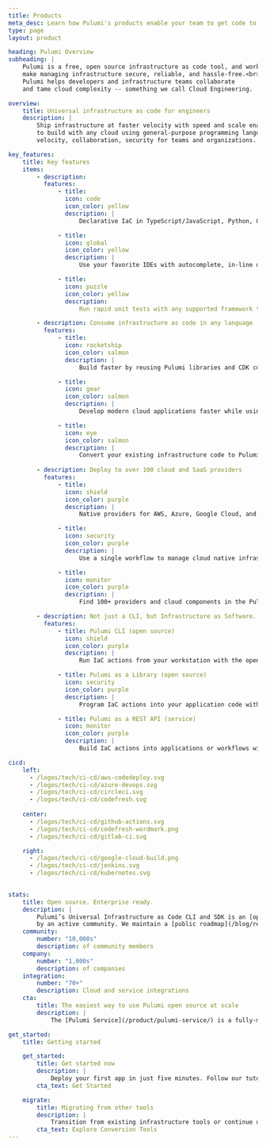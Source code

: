 ```yaml
---
title: Products
meta_desc: Learn how Pulumi's products enable your team to get code to any cloud productively, securely, and reliably, using your favorite languages.
type: page
layout: product

heading: Pulumi Overview
subheading: |
    Pulumi is a free, open source infrastructure as code tool, and works best with the Pulumi Service to
    make managing infrastructure secure, reliable, and hassle-free.<br><br>
    Pulumi helps developers and infrastructure teams collaborate
    and tame cloud complexity -- something we call Cloud Engineering.

overview:
    title: Universal infrastructure as code for engineers 
    description: |
        Ship infrastructure at faster velocity with speed and scale enabled by software engineering and an API-first approach. Pulumi open source enables engineers
        to build with any cloud using general-purpose programming languages instead of proprietary languages. It’s backed by an enterprise-grade SaaS that increases
        velocity, collaboration, security for teams and organizations.

key_features:
    title: Key features
    items:
        - description:
          features:
              - title:
                icon: code
                icon_color: yellow
                description: |
                    Declarative IaC in TypeScript/JavaScript, Python, Go, C#, Java, and YAML. Deep runtime integrations and no proprietary frameworks.

              - title:
                icon: global
                icon_color: yellow
                description: |
                    Use your favorite IDEs with autocomplete, in-line documentation, and a natural development experience.

              - title:
                icon: puzzle
                icon_color: yellow
                description:
                    Run rapid unit tests with any supported framework to validate your infrastructure code before deployment.

        - description: Consume infrastructure as code in any language
          features:
              - title:
                icon: rocketship
                icon_color: salmon
                description: |
                    Build faster by reusing Pulumi libraries and CDK constructs, and create your own libraries as multi-language Pulumi Packages.

              - title:
                icon: gear
                icon_color: salmon
                description: |
                    Develop modern cloud applications faster while using well-architected best practices with the Crosswalk for AWS library.

              - title:
                icon: eye
                icon_color: salmon
                description: |
                    Convert your existing infrastructure code to Pulumi (TF, ARM, CFN, K8s, CRD, Helm) and import existing resources into Pulumi code.
     
        - description: Deploy to over 100 cloud and SaaS providers
          features:
              - title: 
                icon: shield
                icon_color: purple
                description: |
                    Native providers for AWS, Azure, Google Cloud, and Kubernetes have 100% API coverage and same-day updates for new features.

              - title: 
                icon: security
                icon_color: purple
                description: |
                    Use a single workflow to manage cloud native infrastructure like Kubernetes, Helm, CRDs, GitOps, and more.

              - title: 
                icon: monitor
                icon_color: purple
                description: |
                    Find 100+ providers and cloud components in the Pulumi Registry. Bridge any existing Terraform provider to Pulumi.

        - description: Not just a CLI, but Infrastructure as Software.
          features:
              - title: Pulumi CLI (open source)
                icon: shield
                icon_color: purple
                description: |
                    Run IaC actions from your workstation with the open source command line interface.

              - title: Pulumi as a Library (open source)
                icon: security
                icon_color: purple
                description: |
                    Program IaC actions into your application code with the open source Automation API library.

              - title: Pulumi as a REST API (service)
                icon: monitor
                icon_color: purple
                description: |
                    Build IaC actions into applications or workflows with the Pulumi Deployments API service.

cicd:
    left:
      - /logos/tech/ci-cd/aws-codedeploy.svg
      - /logos/tech/ci-cd/azure-devops.svg
      - /logos/tech/ci-cd/circleci.svg
      - /logos/tech/ci-cd/codefresh.svg
      
    center:
      - /logos/tech/ci-cd/github-actions.svg
      - /logos/tech/ci-cd/codefresh-wordmark.png
      - /logos/tech/ci-cd/gitlab-ci.svg

    right:
      - /logos/tech/ci-cd/google-cloud-build.png
      - /logos/tech/ci-cd/jenkins.svg
      - /logos/tech/ci-cd/kubernetes.svg
      

stats:
    title: Open source. Enterprise ready.
    description: |
        Pulumi’s Universal Infrastructure as Code CLI and SDK is an [open-source project](https://github.com/pulumi/) that’s supported
        by an active community. We maintain a [public roadmap](/blog/relaunching-pulumis-public-roadmap/) and welcome feedback and contributions.
    community:
        number: "10,000s"
        description: of community members
    company:
        number: "1,000s"
        description: of companies
    integration:
        number: "70+"
        description: Cloud and service integrations
    cta:
        title: The easiest way to use Pulumi open source at scale
        description: |
            The [Pulumi Service](/product/pulumi-service/) is a fully-managed service for the open-source CLI and SDK. It enables you and your team to focus on building, deploying, and managing cloud applications with your favorite languages and software engineering.

get_started:
    title: Getting started

    get_started:
        title: Get started now
        description: |
            Deploy your first app in just five minutes. Follow our tutorials for AWS, Azure, GCP, Kubernetes, and more.
        cta_text: Get Started

    migrate:
        title: Migrating from other tools
        description: |
            Transition from existing infrastructure tools or continue using both. Pulumi has converter tools for Terraform, AWS CloudFormation, Azure Resource Manager, and Kubernetes. 
        cta_text: Explore Conversion Tools
---
```

